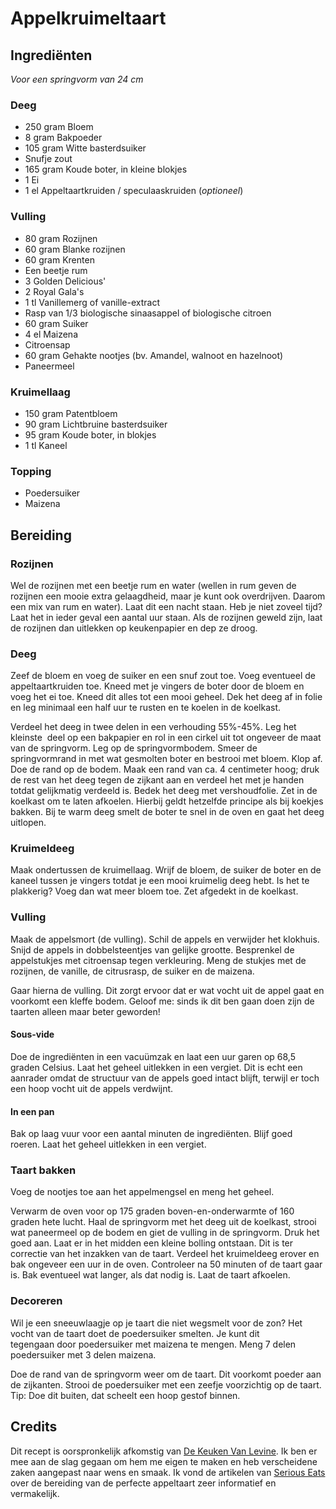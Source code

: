 # Appelkruimeltaart
## Ingrediënten
_Voor een springvorm van 24 cm_

### Deeg
- 250 gram Bloem
- 8 gram Bakpoeder
- 105 gram Witte basterdsuiker
- Snufje zout
- 165 gram Koude boter, in kleine blokjes
- 1 Ei
- 1 el Appeltaartkruiden / speculaaskruiden (_optioneel_)

### Vulling
- 80 gram Rozijnen
- 60 gram Blanke rozijnen
- 60 gram Krenten
- Een beetje rum
- 3 Golden Delicious'
- 2 Royal Gala's
- 1 tl Vanillemerg of vanille-extract
- Rasp van 1/3 biologische sinaasappel of biologische citroen
- 60 gram Suiker
- 4 el Maizena
- Citroensap
- 60 gram Gehakte nootjes (bv. Amandel, walnoot en hazelnoot)
- Paneermeel

### Kruimellaag
- 150 gram Patentbloem
- 90 gram Lichtbruine basterdsuiker
- 95 gram Koude boter, in blokjes
- 1 tl Kaneel

### Topping
- Poedersuiker
- Maizena

## Bereiding
### Rozijnen
Wel de rozijnen met een beetje rum en water (wellen in rum geven de rozijnen een mooie extra gelaagdheid, maar je kunt ook overdrijven. Daarom een mix van rum en water). Laat dit een nacht staan. Heb je niet zoveel tijd? Laat het in ieder geval een aantal uur staan. Als de rozijnen geweld zijn, laat de rozijnen dan uitlekken op keukenpapier en dep ze droog.

### Deeg
Zeef de bloem en voeg de suiker en een snuf zout toe. Voeg eventueel de appeltaartkruiden toe. Kneed met je vingers de boter door de bloem en voeg het ei toe. Kneed dit alles tot een mooi geheel. Dek het deeg af in folie en leg minimaal een half uur te rusten en te koelen in de koelkast.

Verdeel het deeg in twee delen in een verhouding 55%-45%. Leg het kleinste  deel op een bakpapier en rol in een cirkel uit tot ongeveer de maat van de springvorm. Leg op de springvormbodem. Smeer de springvormrand in met wat gesmolten boter en bestrooi met bloem. Klop af. Doe de rand op de bodem. Maak een rand van ca. 4 centimeter hoog; druk de rest van het deeg tegen de zijkant aan en verdeel het met je handen totdat gelijkmatig verdeeld is. Bedek het deeg met vershoudfolie. Zet in de koelkast om te laten afkoelen. Hierbij geldt hetzelfde principe als bij koekjes bakken. Bij te warm deeg smelt de boter te snel in de oven en gaat het deeg uitlopen.

### Kruimeldeeg
Maak ondertussen de kruimellaag. Wrijf de bloem, de suiker de boter en de kaneel tussen je vingers totdat je een mooi kruimelig deeg hebt. Is het te plakkerig? Voeg dan wat meer bloem toe. Zet afgedekt in de koelkast.

### Vulling
Maak de appelsmort (de vulling). Schil de appels en verwijder het klokhuis. Snijd de appels in dobbelsteentjes van gelijke grootte. Besprenkel de appelstukjes met citroensap tegen verkleuring. Meng de stukjes met de rozijnen, de vanille, de citrusrasp, de suiker en de maizena.

Gaar hierna de vulling. Dit zorgt ervoor dat er wat vocht uit de appel gaat en voorkomt een kleffe bodem. Geloof me: sinds ik dit ben gaan doen zijn de taarten alleen maar beter geworden!

#### Sous-vide
Doe de ingrediënten in een vacuümzak en laat een uur garen op 68,5 graden Celsius. Laat het geheel uitlekken in een vergiet. Dit is echt een aanrader omdat de structuur van de appels goed intact blijft, terwijl er toch een hoop vocht uit de appels verdwijnt.

#### In een pan
Bak op laag vuur voor een aantal minuten de ingrediënten. Blijf goed roeren. Laat het geheel uitlekken in een vergiet.

### Taart bakken
Voeg de nootjes toe aan het appelmengsel en meng het geheel.

Verwarm de oven voor op 175 graden boven-en-onderwarmte of 160 graden hete lucht. Haal de springvorm met het deeg uit de koelkast, strooi wat paneermeel op de bodem en giet de vulling in de springvorm. Druk het goed aan. Laat er in het midden een kleine bolling ontstaan. Dit is ter correctie van het inzakken van de taart. Verdeel het kruimeldeeg erover en bak ongeveer een uur in de oven. Controleer na 50 minuten of de taart gaar is. Bak eventueel wat langer, als dat nodig is. Laat de taart afkoelen.

### Decoreren
Wil je een sneeuwlaagje op je taart die niet wegsmelt voor de zon? Het vocht van de taart doet de poedersuiker smelten. Je kunt dit tegengaan door poedersuiker met maizena te mengen. Meng 7 delen poedersuiker met 3 delen maizena.

Doe de rand van de springvorm weer om de taart. Dit voorkomt poeder aan de zijkanten. Strooi de poedersuiker met een zeefje voorzichtig op de taart. Tip: Doe dit buiten, dat scheelt een hoop gestof binnen.

## Credits
Dit recept is oorspronkelijk afkomstig van [De Keuken Van Levine](https://uitdekeukenvanarden.blogspot.nl/2008/09/appel-kruimeltaart-van-arden.html). Ik ben er mee aan de slag gegaan om hem me eigen te maken en heb verscheidene zaken aangepast naar wens en smaak. Ik vond de artikelen van [Serious Eats](https://sweets.seriouseats.com/2011/10/the-food-labs-apple-pie-part-2-how-to-make-perfect-apple-pie-filling.html) over de bereiding van de perfecte appeltaart zeer informatief en vermakelijk. 
